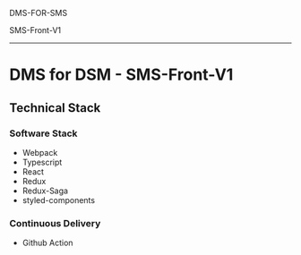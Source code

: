 DMS-FOR-SMS

SMS-Front-V1

---
# DMS for DSM - SMS-Front-V1

## Technical Stack

### Software Stack
- Webpack
- Typescript
- React
- Redux
- Redux-Saga
- styled-components
### Continuous Delivery
- Github Action
